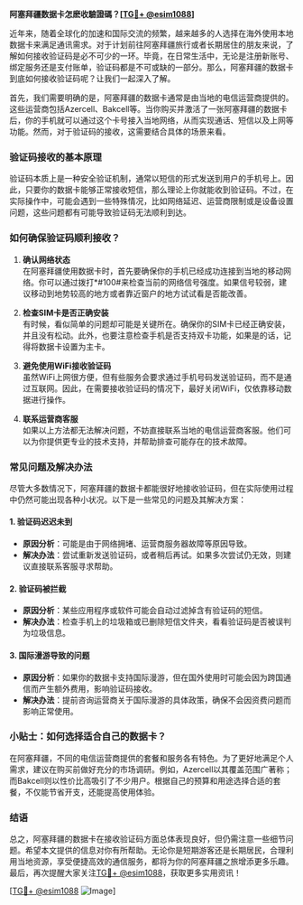 **阿塞拜疆数据卡怎麽收驗證碼？[[TG💪+ @esim1088](https://t.me/s/esim1088)]**

近年来，随着全球化的加速和国际交流的频繁，越来越多的人选择在海外使用本地数据卡来满足通讯需求。对于计划前往阿塞拜疆旅行或者长期居住的朋友来说，了解如何接收验证码是必不可少的一环。毕竟，在日常生活中，无论是注册新账号、绑定服务还是支付账单，验证码都是不可或缺的一部分。那么，阿塞拜疆的数据卡到底如何接收验证码呢？让我们一起深入了解。

首先，我们需要明确的是，阿塞拜疆的数据卡通常是由当地的电信运营商提供的。这些运营商包括Azercell、Bakcell等。当你购买并激活了一张阿塞拜疆的数据卡后，你的手机就可以通过这个卡号接入当地网络，从而实现通话、短信以及上网等功能。然而，对于验证码的接收，这需要结合具体的场景来看。

### 验证码接收的基本原理

验证码本质上是一种安全验证机制，通常以短信的形式发送到用户的手机号上。因此，只要你的数据卡能够正常接收短信，那么理论上你就能收到验证码。不过，在实际操作中，可能会遇到一些特殊情况，比如网络延迟、运营商限制或是设备设置问题，这些问题都有可能导致验证码无法顺利到达。

### 如何确保验证码顺利接收？

1. **确认网络状态**  
   在阿塞拜疆使用数据卡时，首先要确保你的手机已经成功连接到当地的移动网络。你可以通过拨打*#100#来检查当前的网络信号强度。如果信号较弱，建议移动到地势较高的地方或者靠近窗户的地方试试看是否能改善。

2. **检查SIM卡是否正确安装**  
   有时候，看似简单的问题却可能是关键所在。确保你的SIM卡已经正确安装，并且没有松动。此外，也要注意检查手机是否支持双卡功能，如果是的话，记得将数据卡设置为主卡。

3. **避免使用WiFi接收验证码**  
   虽然WiFi上网很方便，但有些服务会要求通过手机号码发送验证码，而不是通过互联网。因此，在需要接收验证码的情况下，最好关闭WiFi，仅依靠移动数据进行操作。

4. **联系运营商客服**  
   如果以上方法都无法解决问题，不妨直接联系当地的电信运营商客服。他们可以为你提供更专业的技术支持，并帮助排查可能存在的技术故障。

### 常见问题及解决办法

尽管大多数情况下，阿塞拜疆的数据卡都能很好地接收验证码，但在实际使用过程中仍然可能出现各种小状况。以下是一些常见的问题及其解决方案：

#### 1. 验证码迟迟未到
   - **原因分析**：可能是由于网络拥堵、运营商服务器故障等原因导致。
   - **解决办法**：尝试重新发送验证码，或者稍后再试。如果多次尝试仍无效，则建议直接联系客服寻求帮助。

#### 2. 验证码被拦截
   - **原因分析**：某些应用程序或软件可能会自动过滤掉含有验证码的短信。
   - **解决办法**：检查手机上的垃圾箱或已删除短信文件夹，看看验证码是否被误判为垃圾信息。

#### 3. 国际漫游导致的问题
   - **原因分析**：如果你的数据卡支持国际漫游，但在国外使用时可能会因为跨国通信而产生额外费用，影响验证码接收。
   - **解决办法**：提前咨询运营商关于国际漫游的具体政策，确保不会因资费问题而影响正常使用。

### 小贴士：如何选择适合自己的数据卡？

在阿塞拜疆，不同的电信运营商提供的套餐和服务各有特色。为了更好地满足个人需求，建议在购买前做好充分的市场调研。例如，Azercell以其覆盖范围广著称；而Bakcell则以性价比高吸引了不少用户。根据自己的预算和用途选择合适的套餐，不仅能节省开支，还能提高使用体验。

### 结语

总之，阿塞拜疆的数据卡在接收验证码方面总体表现良好，但仍需注意一些细节问题。希望本文提供的信息对你有所帮助。无论你是短期游客还是长期居民，合理利用当地资源，享受便捷高效的通信服务，都将为你的阿塞拜疆之旅增添更多乐趣。最后，再次提醒大家关注[TG💪+ @esim1088](https://t.me/s/esim1088)，获取更多实用资讯！

[[TG💪+ @esim1088](https://t.me/s/esim1088) ![Image](https://i.postimg.cc/4NQfJmqS/Snipaste-2025-05-13-00-14-12.png)]